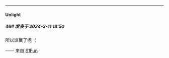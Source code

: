 ﻿
*****

####  Unlight  
##### 46#       发表于 2024-3-11 18:50

所以谁赢了呢（

—— 来自 [S1Fun](https://s1fun.koalcat.com)

